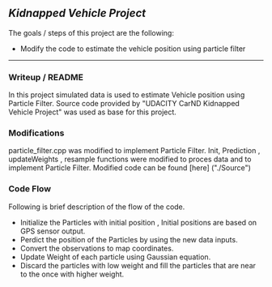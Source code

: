 ##  *Kidnapped Vehicle Project*

The goals / steps of this project are the following:
* Modify the code to estimate the vehicle position using particle filter

---
### Writeup / README
In this project simulated data is used to estimate Vehicle position using Particle Filter. Source code provided by "UDACITY CarND Kidnapped Vehicle Project" was used as base for this project. 

### Modifications
particle_filter.cpp was modified to implement Particle Filter. Init, Prediction , updateWeights , resample functions were modified to proces data and to implement Particle Filter. Modified code can be found [here] ("./Source")

### Code Flow
Following is brief description of the flow of the code.
- Initialize the Particles with initial position , Initial positions are based on GPS sensor output. 
- Perdict the position of the Particles by using the new data inputs.
- Convert the observations to map coordinates.
- Update Weight of each particle using Gaussian equation.
- Discard the particles with low weight and fill the particles that are near to the once with higher weight.

